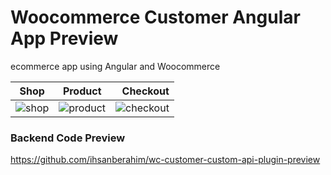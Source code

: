 # Woocommerce Customer Angular App Preview
ecommerce app using Angular and Woocommerce

| Shop        | Product           | Checkout  |
| ------------- |:-------------:| -----:|
| ![shop](https://user-images.githubusercontent.com/1956846/79452594-f4a23e80-801a-11ea-85d4-4acca437ecc1.png)        | ![product](https://user-images.githubusercontent.com/1956846/79452861-67abb500-801b-11ea-8057-c886d628a68d.png)           | ![checkout](https://user-images.githubusercontent.com/1956846/79452955-9033af00-801b-11ea-9c08-724a39afdaa6.png)  |

### Backend Code Preview
https://github.com/ihsanberahim/wc-customer-custom-api-plugin-preview
